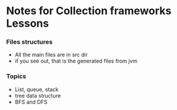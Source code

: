 # Notes for Collection frameworks Lessons #
### Files structures
- All the main files are in src dir
- if you see out, that is the generated files from jvm
### Topics
* List, queue, stack
* tree data structure 
* BFS and DFS 